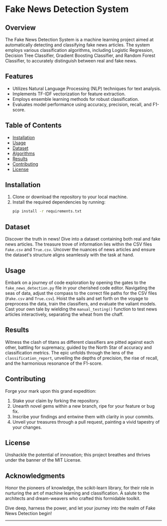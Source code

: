 # Fake News Detection System

## Overview

The Fake News Detection System is a machine learning project aimed at automatically detecting and classifying fake news articles. The system employs various classification algorithms, including Logistic Regression, Decision Tree Classifier, Gradient Boosting Classifier, and Random Forest Classifier, to accurately distinguish between real and fake news.

## Features

- Utilizes Natural Language Processing (NLP) techniques for text analysis.
- Implements TF-IDF vectorization for feature extraction.
- Employs ensemble learning methods for robust classification.
- Evaluates model performance using accuracy, precision, recall, and F1-score.

## Table of Contents

- [Installation](#installation)
- [Usage](#usage)
- [Dataset](#dataset)
- [Algorithms](#algorithms)
- [Results](#results)
- [Contributing](#contributing)
- [License](#license)

## Installation

1. Clone or download the repository to your local machine.
2. Install the required dependencies by running:
   ```bash
   pip install -r requirements.txt

## Dataset
Discover the truth in news! Dive into a dataset containing both real and fake news articles. The treasure trove of information lies within the CSV files `Fake.csv` and `True.csv`. Uncover the nuances of news articles and ensure the dataset's structure aligns seamlessly with the task at hand.

## Usage
Embark on a journey of code exploration by opening the gates to the `fake_news_detection.py` file in your cherished code editor. Navigating the seas of data, adjust the compass to the correct file paths for the CSV files (`Fake.csv` and `True.csv`). Hoist the sails and set forth on the voyage to preprocess the data, train the classifiers, and evaluate the valiant models. Cast your own tale by wielding the `manual_testing()` function to test news articles interactively, separating the wheat from the chaff.

## Results
Witness the clash of titans as different classifiers are pitted against each other, battling for supremacy, guided by the North Star of accuracy and classification metrics. The epic unfolds through the lens of the `classification_report`, unveiling the depths of precision, the rise of recall, and the harmonious resonance of the F1-score.

## Contributing
Forge your mark upon this grand expedition:

1. Stake your claim by forking the repository.
2. Unearth novel gems within a new branch, ripe for your feature or bug fix.
3. Inscribe your findings and entwine them with clarity in your commits.
4. Unveil your treasures through a pull request, painting a vivid tapestry of your changes.

## License
Unshackle the potential of innovation; this project breathes and thrives under the banner of the MIT License.

## Acknowledgments
Honor the pioneers of knowledge, the scikit-learn library, for their role in nurturing the art of machine learning and classification. A salute to the architects and dream-weavers who crafted this formidable toolkit.

Dive deep, harness the power, and let your journey into the realm of Fake News Detection begin!

---
